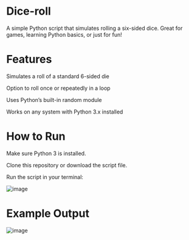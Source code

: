 # Dice-roll
A simple Python script that simulates rolling a six-sided dice. Great for games, learning Python basics, or just for fun!

# Features
Simulates a roll of a standard 6-sided die

Option to roll once or repeatedly in a loop

Uses Python’s built-in random module

Works on any system with Python 3.x installed

# How to Run
Make sure Python 3 is installed.

Clone this repository or download the script file.

Run the script in your terminal:

![image](https://github.com/user-attachments/assets/84ff1675-983f-4657-9584-44f4c7e144db)


# Example Output
![image](https://github.com/user-attachments/assets/7ea8d2dd-fa3a-44ae-a862-a87f74114f0b)

